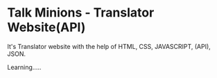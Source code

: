 # Talk Minions - Translator Website(API)

It's Translator website with the help of HTML, CSS, JAVASCRIPT, (API), JSON.

Learning.....
